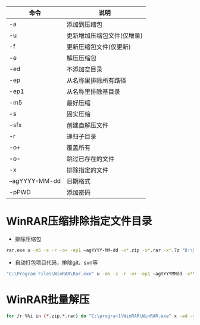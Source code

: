 | 命令          | 说明                       |
| ------------- | -------------------------- |
| -a            | 添加到压缩包               |
| -u            | 更新增加压缩包文件(仅增量) |
| -f            | 更新压缩包文件(仅更新)     |
| -e            | 解压压缩包                 |
| -ed           | 不添加空目录               |
| -ep           | 从名称里排除所有路径       |
| -ep1          | 从名称里排除基目录         |
| -m5           | 最好压缩                   |
| -s            | 固实压缩                   |
| -sfx          | 创建自解压文件             |
| -r            | 递归子目录                 |
| -o+           | 覆盖所有                   |
| -o-           | 跳过已存在的文件           |
| -x            | 排除指定的文件             |
| –agYYYY-MM-dd | 日期格式                   |
| -pPWD         | 添加密码                   |

 


# WinRAR压缩排除指定文件目录
- 排除压缩包
```bash
rar.exe u -m5 -s -r -o+ -ep1 –agYYYY-MM-dd -x*.zip -x*.rar -x*.7z "D:\压缩包名.rar" "D:\目录名\*"
```
- 自动打包项目代码，排除git、svn等
```bash
"C:\Program Files\WinRAR\Rar.exe" u -m5 -s -r -o+ -ep1 –agYYYYMMdd -x*\.svn -x*\.git -x*\.run -x*\.settings -x*\target   -x*\.classpath -x*\.project   -x*\.idea   -x*.iml  -x\desktop.ini -x\.metadata -x\.recommenders -x\logs -x\RemoteSystemsTempFiles "D:\project_.rar" "D:\workspace\*"
```

# WinRAR批量解压

```bash
for /r %%i in (*.zip,*.rar) do "C:\progra~1\WinRAR\WinRAR.exe" x -ad -y "%%i"
```

